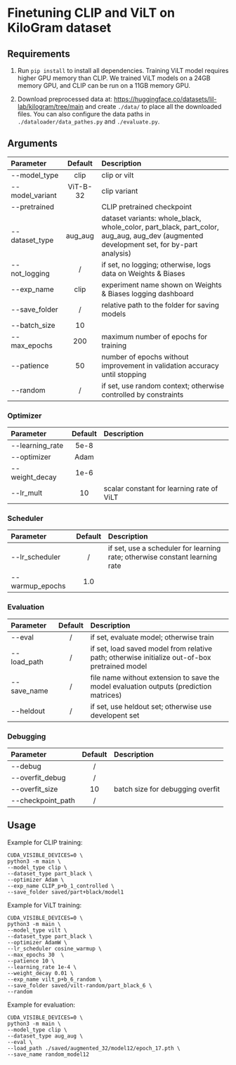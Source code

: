 # Finetuning CLIP and ViLT on KiloGram dataset
## Requirements
1. Run `pip install` to install all dependencies. Training ViLT model requires higher GPU memory than CLIP. We trained ViLT models on a 24GB memory GPU, and CLIP can be run on a 11GB memory GPU.

2. Download preprocessed data at: https://huggingface.co/datasets/lil-lab/kilogram/tree/main and create `./data/` to place all the downloaded files.
You can also configure the data paths in `./dataloader/data_pathes.py` and `./evaluate.py`.

## Arguments
| Parameter                 | Default       | Description   |	
| :------------------------ |:-------------:| :-------------|
| \-\-model_type 	       |	clip           |clip or vilt
| \-\-model_variant 	       |	ViT-B-32       |clip variant
| \-\-pretrained | | CLIP pretrained checkpoint
| \-\-dataset_type          | aug_aug           |dataset variants: whole_black, whole_color, part_black, part_color, aug_aug, aug_dev (augmented development set, for by-part analysis)
| \-\-not_logging	       | /	           | if set, no logging; otherwise, logs data on Weights & Biases
| \-\-exp_name 	       |	clip	            |experiment name shown on Weights & Biases logging dashboard
| \-\-save_folder 		           | /             | relative path to the folder for saving models
| \-\-batch_size		      | 10     	   |
| \-\-max_epochs		      | 200     	   | maximum number of epochs for training
| \-\-patience		      | 50     	   | number of epochs without improvement in validation accuracy until stopping
| \-\-random		      | /     	   | if set, use random context; otherwise controlled by constraints

### Optimizer
| Parameter                 | Default       | Description   |	
| :------------------------ |:-------------:| :-------------|
| \-\-learning_rate    | 5e-8         | 
| \-\-optimizer       | Adam  |  
| \-\-weight_decay			             | 1e-6 	           | 
| \-\-lr_mult			     | 10         | scalar constant for learning rate of ViLT

### Scheduler
| Parameter                 | Default       | Description   |	
| :------------------------ |:-------------:| :-------------|
| \-\-lr_scheduler			             | /     	     | if set, use a scheduler for learning rate; otherwise constant learning rate 
| \-\-warmup_epochs		    | 1.0     	     | 

### Evaluation
| Parameter                 | Default       | Description   |	
| :------------------------ |:-------------:| :-------------|
| \-\-eval		      | /     	   | if set, evaluate model; otherwise train
| \-\-load_path		      | /    	   | if set, load saved model from relative path; otherwise initialize out-of-box pretrained model
| \-\-save_name		      | /     	   | file name without extension to save the model evaluation outputs (prediction matrices)
| \-\-heldout		      | /    	   | if set, use heldout set; otherwise use developent set

### Debugging
| Parameter                 | Default       | Description   |	
| :------------------------ |:-------------:| :-------------|
| \-\-debug 	        | /          | 
| \-\-overfit_debug	         | /             | 
| \-\-overfit_size         | 10           |  batch size for debugging overfit
| \-\-checkpoint_path         | /          | 


## Usage
Example for CLIP training:
```
CUDA_VISIBLE_DEVICES=0 \
python3 -m main \
--model_type clip \
--dataset_type part_black \
--optimizer Adam \
--exp_name CLIP_p+b_1_controlled \
--save_folder saved/part+black/model1
```
Example for ViLT training:
```
CUDA_VISIBLE_DEVICES=0 \
python3 -m main \
--model_type vilt \
--dataset_type part_black \
--optimizer AdamW \
--lr_scheduler cosine_warmup \
--max_epochs 30  \
--patience 10 \
--learning_rate 1e-4 \
--weight_decay 0.01 \
--exp_name vilt_p+b_6_random \
--save_folder saved/vilt-random/part_black_6 \
--random
```

Example for evaluation:
```
CUDA_VISIBLE_DEVICES=0 \
python3 -m main \
--model_type clip \
--dataset_type aug_aug \
--eval \
--load_path ./saved/augmented_32/model12/epoch_17.pth \
--save_name random_model12
```
